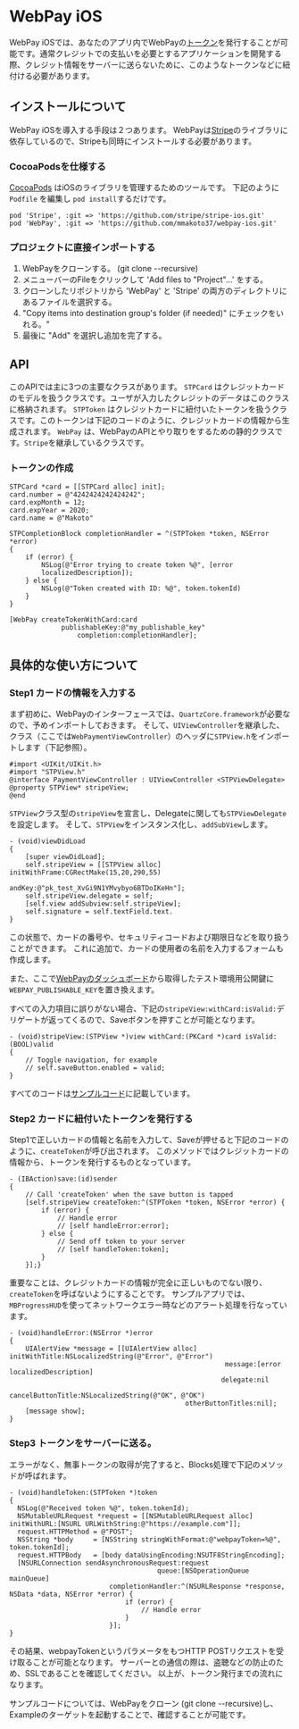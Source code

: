 # WebPay iOS

WebPay iOSでは、あなたのアプリ内でWebPayの[トークン](https://webpay.jp/docs/api#tokens)を発行することが可能です。通常クレジットでの支払いを必要とするアプリケーションを開発する際、クレジット情報をサーバーに送らないために、このようなトークンなどに紐付ける必要があります。

## インストールについて

WebPay iOSを導入する手段は２つあります。
WebPayは[Stripe](https://stripe.com/)のライブラリに依存しているので、Stripeも同時にインストールする必要があります。

### CocoaPodsを仕様する

[CocoaPods](http://cocoapods.org/) はiOSのライブラリを管理するためのツールです。 下記のように `Podfile` を編集し `pod install`するだけです。

    pod 'Stripe', :git => 'https://github.com/stripe/stripe-ios.git'
    pod 'WebPay', :git => 'https://github.com/mmakoto37/webpay-ios.git'

### プロジェクトに直接インポートする

1. WebPayをクローンする。 (git clone --recursive)
1. メニューバーのFileをクリックして 'Add files to "Project"...' をする。
1. クローンしたリポジトリから 'WebPay' と 'Stripe' の両方のディレクトリにあるファイルを選択する。
1. "Copy items into destination group's folder (if needed)" にチェックをいれる。"
1. 最後に "Add" を選択し追加を完了する。


## API

このAPIでは主に3つの主要なクラスがあります。
`STPCard` はクレジットカードのモデルを扱うクラスです。ユーザが入力したクレジットのデータはこのクラスに格納されます。
`STPToken` はクレジットカードに紐付いたトークンを扱うクラスです。このトークンは下記のコードのように、クレジットカードの情報から生成されます。
`WebPay` は、WebPayのAPIとやり取りをするための静的クラスです。`Stripe`を継承しているクラスです。

### トークンの作成

    STPCard *card = [[STPCard alloc] init];
    card.number = @"4242424242424242";
    card.expMonth = 12;
    card.expYear = 2020;
    card.name = @"Makoto"

    STPCompletionBlock completionHandler = ^(STPToken *token, NSError *error)
    {
        if (error) {
            NSLog(@"Error trying to create token %@", [error
            localizedDescription]);
        } else {
            NSLog(@"Token created with ID: %@", token.tokenId)
        }
    }

    [WebPay createTokenWithCard:card
                 publishableKey:@"my_publishable_key"
                     completion:completionHandler];


## 具体的な使い方について
### Step1 カードの情報を入力する
まず初めに、WebPayのインターフェースでは、`QuartzCore.framework`が必要なので、予めインポートしておきます。
そして、`UIViewController`を継承した、クラス（ここでは`WebPaymentViewController`）のヘッダに`STPView.h`をインポートします（下記参照）。

    #import <UIKit/UIKit.h>
    #import "STPView.h"
    @interface PaymentViewController : UIViewController <STPViewDelegate>
    @property STPView* stripeView;
    @end

`STPView`クラス型の`stripeView`を宣言し、Delegateに関しても`STPViewDelegate`を設定します。
そして、`STPView`をインスタンス化し、`addSubView`します。

    - (void)viewDidLoad
    {
        [super viewDidLoad];
        self.stripeView = [[STPView alloc] initWithFrame:CGRectMake(15,20,290,55)
                                                  andKey:@"pk_test_XvGi9N1YMvybyo6BTDoIKeHn"];
        self.stripeView.delegate = self;
        [self.view addSubview:self.stripeView];
        self.signature = self.textField.text.
    }

この状態で、カードの番号や、セキュリティコードおよび期限日などを取り扱うことができます。
これに追加で、カードの使用者の名前を入力するフォームも作成します。

また、ここで[WebPayのダッシュボード](https://webpay.jp/settings)から取得したテスト環境用公開鍵に`WEBPAY_PUBLISHABLE_KEY`を置き換えます。

すべての入力項目に誤りがない場合、下記の`stripeView:withCard:isValid:`デリゲートが返ってくるので、Saveボタンを押すことが可能となります。

    - (void)stripeView:(STPView *)view withCard:(PKCard *)card isValid:(BOOL)valid
    {
        // Toggle navigation, for example
        // self.saveButton.enabled = valid;
    }
    
すべてのコードは[サンプルコード](https://github.com/mmakoto37/webpay-ios/blob/master/Example/WebPaymentViewController.m)に記載しています。

### Step2 カードに紐付いたトークンを発行する
Step1で正しいカードの情報と名前を入力して、Saveが押せると下記のコードのように、`createToken`が呼び出されます。
このメソッドではクレジットカードの情報から、トークンを発行するものとなっています。

    - (IBAction)save:(id)sender
    {
        // Call 'createToken' when the save button is tapped
        [self.stripeView createToken:^(STPToken *token, NSError *error) {
            if (error) {
                // Handle error
                // [self handleError:error];
            } else {
                // Send off token to your server
                // [self handleToken:token];
            }
        }];}

重要なことは、クレジットカードの情報が完全に正しいものでない限り、`createToken`を呼ばないようにすることです。
サンプルアプリでは、`MBProgressHUD`を使ってネットワークエラー時などのアラート処理を行なっています。

    - (void)handleError:(NSError *)error
    {
        UIAlertView *message = [[UIAlertView alloc] initWithTitle:NSLocalizedString(@"Error", @"Error")
                                                          message:[error localizedDescription]
                                                         delegate:nil
                                                cancelButtonTitle:NSLocalizedString(@"OK", @"OK")
                                                otherButtonTitles:nil];
        [message show];
    }

### Step3 トークンをサーバーに送る。
エラーがなく、無事トークンの取得が完了すると、Blocks処理で下記のメソッドが呼ばれます。

    - (void)handleToken:(STPToken *)token
    {
      NSLog(@"Received token %@", token.tokenId);
      NSMutableURLRequest *request = [[NSMutableURLRequest alloc] initWithURL:[NSURL URLWithString:@"https://example.com"]];
      request.HTTPMethod = @"POST";
      NSString *body     = [NSString stringWithFormat:@"webpayToken=%@", token.tokenId];
      request.HTTPBody   = [body dataUsingEncoding:NSUTF8StringEncoding];
      [NSURLConnection sendAsynchronousRequest:request
                                         queue:[NSOperationQueue mainQueue]
                             completionHandler:^(NSURLResponse *response, NSData *data, NSError *error) {
                                 if (error) {
                                     // Handle error
                                 }
                             }];
    }
    
その結果、webpayTokenというパラメータをもつHTTP POSTリクエストを受け取ることが可能となります。
サーバーとの通信の際は、盗聴などの防止のため、SSLであることを確認してください。
以上が、トークン発行までの流れになります。

サンプルコードについては、WebPayをクローン (git clone --recursive)し、Exampleのターゲットを起動することで、確認することが可能です。


